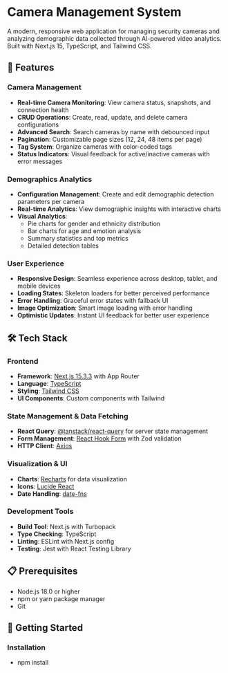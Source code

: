 # Camera Management System

A modern, responsive web application for managing security cameras and analyzing demographic data collected through AI-powered video analytics. Built with Next.js 15, TypeScript, and Tailwind CSS.

## 🌟 Features

### Camera Management
- **Real-time Camera Monitoring**: View camera status, snapshots, and connection health
- **CRUD Operations**: Create, read, update, and delete camera configurations
- **Advanced Search**: Search cameras by name with debounced input
- **Pagination**: Customizable page sizes (12, 24, 48 items per page)
- **Tag System**: Organize cameras with color-coded tags
- **Status Indicators**: Visual feedback for active/inactive cameras with error messages

### Demographics Analytics
- **Configuration Management**: Create and edit demographic detection parameters per camera
- **Real-time Analytics**: View demographic insights with interactive charts
- **Visual Analytics**: 
  - Pie charts for gender and ethnicity distribution
  - Bar charts for age and emotion analysis
  - Summary statistics and top metrics
  - Detailed detection tables

### User Experience
- **Responsive Design**: Seamless experience across desktop, tablet, and mobile devices
- **Loading States**: Skeleton loaders for better perceived performance
- **Error Handling**: Graceful error states with fallback UI
- **Image Optimization**: Smart image loading with error handling
- **Optimistic Updates**: Instant UI feedback for better user experience

## 🛠️ Tech Stack

### Frontend
- **Framework**: [Next.js 15.3.3](https://nextjs.org/) with App Router
- **Language**: [TypeScript](https://www.typescriptlang.org/)
- **Styling**: [Tailwind CSS](https://tailwindcss.com/)
- **UI Components**: Custom components with Tailwind

### State Management & Data Fetching
- **React Query**: [@tanstack/react-query](https://tanstack.com/query/latest) for server state management
- **Form Management**: [React Hook Form](https://react-hook-form.com/) with Zod validation
- **HTTP Client**: [Axios](https://axios-http.com/)

### Visualization & UI
- **Charts**: [Recharts](https://recharts.org/) for data visualization
- **Icons**: [Lucide React](https://lucide.dev/)
- **Date Handling**: [date-fns](https://date-fns.org/)

### Development Tools
- **Build Tool**: Next.js with Turbopack
- **Type Checking**: TypeScript
- **Linting**: ESLint with Next.js config
- **Testing**: Jest with React Testing Library

## 📋 Prerequisites

- Node.js 18.0 or higher
- npm or yarn package manager
- Git

## 🚀 Getting Started

### Installation
- npm install